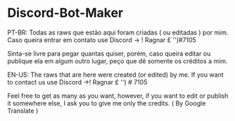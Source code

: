 # Discord-Bot-Maker

PT-BR:
Todas as raws que estão aqui foram criadas ( ou editadas ) por mim. Caso queira entrar em contato use Discord -> ! Ragnar £ '')#7105

Sinta-se livre para pegar quantas quiser, porém, caso queira editar ou publique ela em algum outro lugar, peço que dê somente os créditos a mim.

EN-US:
The raws that are here were created (or edited) by me. If you want to contact us use Discord ->! Ragnar £ '') # 7105

Feel free to get as many as you want, however, if you want to edit or publish it somewhere else, I ask you to give me only the credits.
( By Google Translate )
